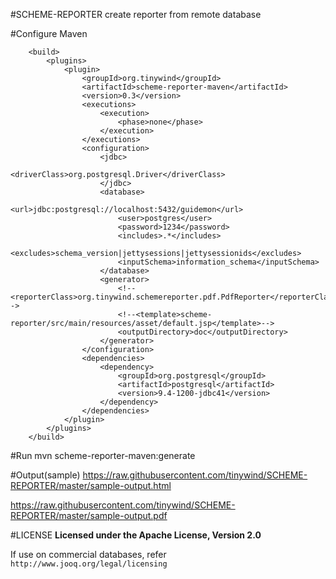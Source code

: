 #SCHEME-REPORTER
create reporter from remote database

#Configure Maven
```
    <build>
        <plugins>
            <plugin>
                <groupId>org.tinywind</groupId>
                <artifactId>scheme-reporter-maven</artifactId>
                <version>0.3</version>
                <executions>
                    <execution>
                        <phase>none</phase>
                    </execution>
                </executions>
                <configuration>
                    <jdbc>
                        <driverClass>org.postgresql.Driver</driverClass>
                    </jdbc>
                    <database>
                        <url>jdbc:postgresql://localhost:5432/guidemon</url>
                        <user>postgres</user>
                        <password>1234</password>
                        <includes>.*</includes>
                        <excludes>schema_version|jettysessions|jettysessionids</excludes>
                        <inputSchema>information_schema</inputSchema>
                    </database>                
                    <generator>
                        <!--<reporterClass>org.tinywind.schemereporter.pdf.PdfReporter</reporterClass>-->
                        <!--<template>scheme-reporter/src/main/resources/asset/default.jsp</template>-->
                        <outputDirectory>doc</outputDirectory>
                    </generator>
                </configuration>
                <dependencies>
                    <dependency>
                        <groupId>org.postgresql</groupId>
                        <artifactId>postgresql</artifactId>
                        <version>9.4-1200-jdbc41</version>
                    </dependency>
                </dependencies>
            </plugin>
        </plugins>
    </build>
```

#Run
mvn scheme-reporter-maven:generate

#Output(sample)
https://raw.githubusercontent.com/tinywind/SCHEME-REPORTER/master/sample-output.html

https://raw.githubusercontent.com/tinywind/SCHEME-REPORTER/master/sample-output.pdf


#LICENSE
**Licensed under the Apache License, Version 2.0**

If use on commercial databases, refer `http://www.jooq.org/legal/licensing`
